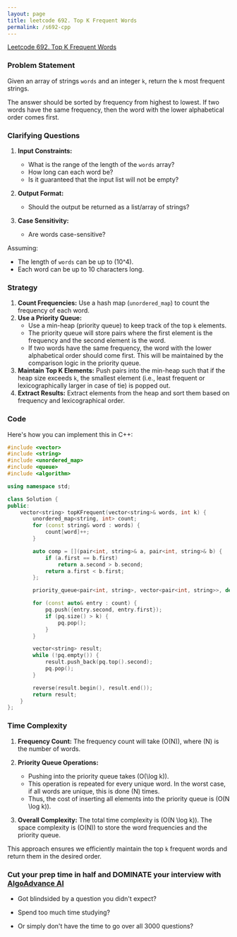 ```yaml
---
layout: page
title: leetcode 692. Top K Frequent Words
permalink: /s692-cpp
---
```

[Leetcode 692. Top K Frequent Words](https://algoadvance.github.io/algoadvance/l692)
### Problem Statement

Given an array of strings `words` and an integer `k`, return the `k` most frequent strings.

The answer should be sorted by frequency from highest to lowest. If two words have the same frequency, then the word with the lower alphabetical order comes first.

### Clarifying Questions

1. **Input Constraints:**
   - What is the range of the length of the `words` array?
   - How long can each word be?
   - Is it guaranteed that the input list will not be empty?

2. **Output Format:**
   - Should the output be returned as a list/array of strings?

3. **Case Sensitivity:**
   - Are words case-sensitive?

Assuming:
- The length of `words` can be up to \(10^4\).
- Each word can be up to 10 characters long.

### Strategy

1. **Count Frequencies:** Use a hash map (`unordered_map`) to count the frequency of each word.
2. **Use a Priority Queue:**
   - Use a min-heap (priority queue) to keep track of the top `k` elements.
   - The priority queue will store pairs where the first element is the frequency and the second element is the word.
   - If two words have the same frequency, the word with the lower alphabetical order should come first. This will be maintained by the comparison logic in the priority queue.
3. **Maintain Top K Elements:** Push pairs into the min-heap such that if the heap size exceeds `k`, the smallest element (i.e., least frequent or lexicographically larger in case of tie) is popped out.
4. **Extract Results:** Extract elements from the heap and sort them based on frequency and lexicographical order.

### Code

Here's how you can implement this in C++:

```cpp
#include <vector>
#include <string>
#include <unordered_map>
#include <queue>
#include <algorithm>

using namespace std;

class Solution {
public:
    vector<string> topKFrequent(vector<string>& words, int k) {
        unordered_map<string, int> count;
        for (const string& word : words) {
            count[word]++;
        }

        auto comp = [](pair<int, string>& a, pair<int, string>& b) {
            if (a.first == b.first)
                return a.second > b.second;
            return a.first < b.first;
        };

        priority_queue<pair<int, string>, vector<pair<int, string>>, decltype(comp)> pq(comp);

        for (const auto& entry : count) {
            pq.push({entry.second, entry.first});
            if (pq.size() > k) {
                pq.pop();
            }
        }

        vector<string> result;
        while (!pq.empty()) {
            result.push_back(pq.top().second);
            pq.pop();
        }

        reverse(result.begin(), result.end());
        return result;
    }
};
```

### Time Complexity

1. **Frequency Count:** The frequency count will take \(O(N)\), where \(N\) is the number of words.
2. **Priority Queue Operations:**
   - Pushing into the priority queue takes \(O(\log k)\).
   - This operation is repeated for every unique word. In the worst case, if all words are unique, this is done \(N\) times.
   - Thus, the cost of inserting all elements into the priority queue is \(O(N \log k)\).

3. **Overall Complexity:** The total time complexity is \(O(N \log k)\). The space complexity is \(O(N)\) to store the word frequencies and the priority queue.

This approach ensures we efficiently maintain the top `k` frequent words and return them in the desired order.


### Cut your prep time in half and DOMINATE your interview with [AlgoAdvance AI](https://algoAdvance.com)

- Got blindsided by a question you didn't expect?

- Spend too much time studying?

- Or simply don't have the time to go over all 3000 questions?

